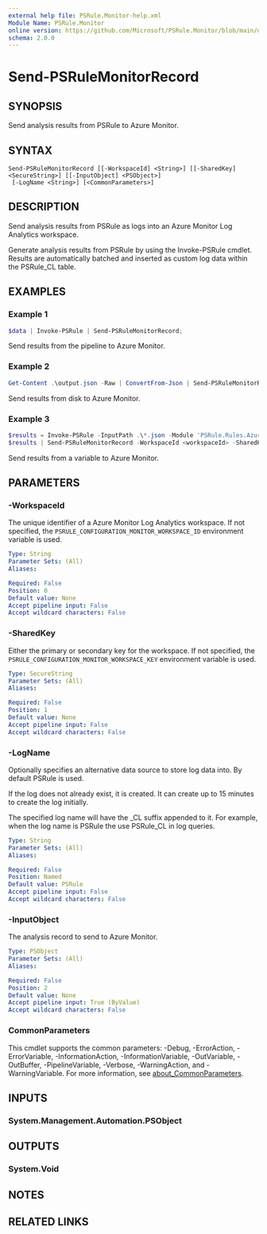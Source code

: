 ```yaml
---
external help file: PSRule.Monitor-help.xml
Module Name: PSRule.Monitor
online version: https://github.com/Microsoft/PSRule.Monitor/blob/main/docs/commands/PSRule.Monitor/en-US/Send-PSRuleMonitorRecord.md
schema: 2.0.0
---
```


# Send-PSRuleMonitorRecord

## SYNOPSIS

Send analysis results from PSRule to Azure Monitor.

## SYNTAX

```text
Send-PSRuleMonitorRecord [[-WorkspaceId] <String>] [[-SharedKey] <SecureString>] [[-InputObject] <PSObject>]
 [-LogName <String>] [<CommonParameters>]
```

## DESCRIPTION

Send analysis results from PSRule as logs into an Azure Monitor Log Analytics workspace.

Generate analysis results from PSRule by using the Invoke-PSRule cmdlet.
Results are automatically batched and inserted as custom log data within the PSRule_CL table.

## EXAMPLES

### Example 1

```powershell
$data | Invoke-PSRule | Send-PSRuleMonitorRecord;
```

Send results from the pipeline to Azure Monitor.

### Example 2

```powershell
Get-Content .\output.json -Raw | ConvertFrom-Json | Send-PSRuleMonitorRecord;
```

Send results from disk to Azure Monitor.

### Example 3

```powershell
$results = Invoke-PSRule -InputPath .\*.json -Module 'PSRule.Rules.Azure';
$results | Send-PSRuleMonitorRecord -WorkspaceId <workspaceId> -SharedKey <primaryKey>;
```

Send results from a variable to Azure Monitor.

## PARAMETERS

### -WorkspaceId

The unique identifier of a Azure Monitor Log Analytics workspace.
If not specified, the `PSRULE_CONFIGURATION_MONITOR_WORKSPACE_ID` environment variable is used.

```yaml
Type: String
Parameter Sets: (All)
Aliases:

Required: False
Position: 0
Default value: None
Accept pipeline input: False
Accept wildcard characters: False
```

### -SharedKey

Either the primary or secondary key for the workspace.
If not specified, the `PSRULE_CONFIGURATION_MONITOR_WORKSPACE_KEY` environment variable is used.

```yaml
Type: SecureString
Parameter Sets: (All)
Aliases:

Required: False
Position: 1
Default value: None
Accept pipeline input: False
Accept wildcard characters: False
```

### -LogName

Optionally specifies an alternative data source to store log data into.
By default PSRule is used.

If the log does not already exist, it is created.
It can create up to 15 minutes to create the log initially.

The specified log name will have the _CL suffix appended to it.
For example, when the log name is PSRule the use PSRule_CL in log queries.

```yaml
Type: String
Parameter Sets: (All)
Aliases:

Required: False
Position: Named
Default value: PSRule
Accept pipeline input: False
Accept wildcard characters: False
```

### -InputObject

The analysis record to send to Azure Monitor.

```yaml
Type: PSObject
Parameter Sets: (All)
Aliases:

Required: False
Position: 2
Default value: None
Accept pipeline input: True (ByValue)
Accept wildcard characters: False
```

### CommonParameters

This cmdlet supports the common parameters: -Debug, -ErrorAction, -ErrorVariable, -InformationAction, -InformationVariable, -OutVariable, -OutBuffer, -PipelineVariable, -Verbose, -WarningAction, and -WarningVariable. For more information, see [about_CommonParameters](http://go.microsoft.com/fwlink/?LinkID=113216).

## INPUTS

### System.Management.Automation.PSObject

## OUTPUTS

### System.Void

## NOTES

## RELATED LINKS
